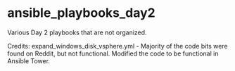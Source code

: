 # ansible_playbooks_day2
Various Day 2 playbooks that are not organized.

Credits:
expand_windows_disk_vsphere.yml - Majority of the code bits were found on Reddit, but not functional.  Modified the code to be functional in Ansible Tower.
